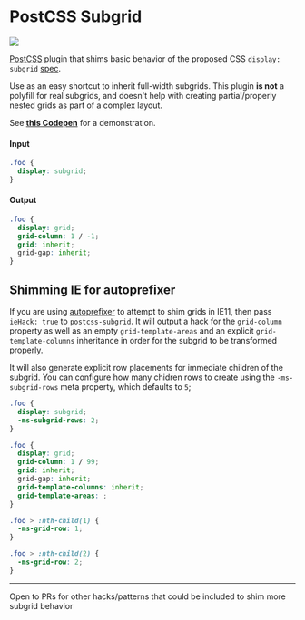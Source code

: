 # PostCSS Subgrid

[![][ci-img]][ci]

[PostCSS] plugin that shims basic behavior of the proposed CSS `display: subgrid` [spec].

Use as an easy shortcut to inherit full-width subgrids. This plugin **is not** a polyfill for real subgrids, and doesn't help with creating partial/properly nested grids as part of a complex layout.

See **[this Codepen][codepen]** for a demonstration.

#### Input

```css
.foo {
  display: subgrid;
}
```

#### Output

```css
.foo {
  display: grid;
  grid-column: 1 / -1;
  grid: inherit;
  grid-gap: inherit;
}
```

## Shimming IE for autoprefixer

If you are using [autoprefixer][autoprefixer] to attempt to shim grids in IE11, then pass `ieHack: true` to `postcss-subgrid`. It will output a hack for the `grid-column` property as well as an empty `grid-template-areas` and an explicit `grid-template-columns` inheritance in order for the subgrid to be transformed properly.

It will also generate explicit row placements for immediate children of the subgrid. You can configure how many chidren rows to create using the `-ms-subgrid-rows` meta property, which defaults to `5`;

```css
.foo {
  display: subgrid;
  -ms-subgrid-rows: 2;
}
```

```css
.foo {
  display: grid;
  grid-column: 1 / 99;
  grid: inherit;
  grid-gap: inherit;
  grid-template-columns: inherit;
  grid-template-areas: ;
}

.foo > :nth-child(1) {
  -ms-grid-row: 1;
}

.foo > :nth-child(2) {
  -ms-grid-row: 2;
}
```

---

Open to PRs for other hacks/patterns that could be included to shim more subgrid behavior

[spec]: https://www.w3.org/TR/css-grid-2/#subgrids
[postcss]: https://github.com/postcss/postcss
[codepen]: https://codepen.io/seaneking/pen/MVePPv
[ci-img]: https://travis-ci.org/seaneking/postcss-subgrid.svg
[ci]: https://travis-ci.org/seaneking/postcss-subgrid
[autoprefixer]: https://github.com/postcss/autoprefixer
